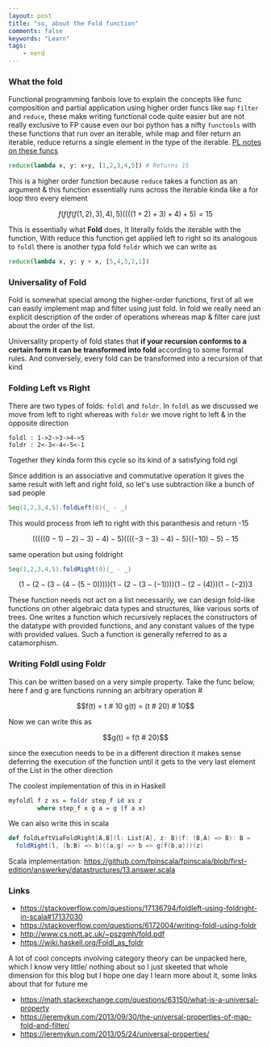 ```yaml
---
layout: post
title: "so, about the Fold function"
comments: false
keywords: "Learn"
tags:
    - nerd
---
```



### What the fold

Functional programming fanbois love to explain the concepts like func composition  and partial application using higher order funcs like `map` `filter` and `reduce`, these make writing functional code quite easier but are not really exclusive to FP cause even our boi python has a nifty `functools` with these functions that run over an iterable, while map and filer return an iterable, reduce returns a single element in the type of the iterable. [PL notes on these funcs](https://github.com/Sangarshanan/programming-languages/blob/master/1-sml/part-3/README.md)


```python
reduce(lambda x, y: x+y, [1,2,3,4,5]) # Returns 15
```

This is a higher order function because `reduce` takes a function as an argument & this function essentially runs across the iterable kinda like a for loop thro every element

```math
f(f(f(f(1,2),3),4),5)
((((1+2)+3)+4)+5) = 15
```

This is essentially what **Fold** does, It literally folds the iterable with the function, With reduce this function get applied left to right so its analogous to `foldl` there is another typa fold `foldr` which we can write as

```python
reduce(lambda x, y: y + x, [5,4,3,2,1])
```


### Universality of Fold

Fold is somewhat special among the higher-order functions, first of all we can easily implement map and filter using just fold. In fold we really need an explicit description of the order of operations whereas map & filter care just about the order of the list.

Universality property of fold states that **if your recursion conforms to a certain form it can be transformed into fold** according to some formal rules. And conversely, every fold can be transformed into a recursion of that kind


### Folding Left vs Right

There are two types of folds: `foldl` and `foldr`. In `foldl` as we discussed we move from left to right whereas with `foldr` we move right to left & in the opposite direction

```
foldl : 1->2->3->4->5
foldr : 2<-3<-4<-5<-1
```

Together they kinda form this cycle so its kind of a satisfying fold ngl

Since addition is an associative and commutative operation it gives the same result with left and right fold, so let's use subtraction like a bunch of sad people

```scala
Seq(1,2,3,4,5).foldLeft(0)(_ - _)
```

This would process from left to right with this paranthesis and return -15

``` math
(((((0 - 1) - 2) - 3) - 4) - 5)
((((- 3 - 3) - 4) - 5)
((-10)-5)
- 15
```

same operation but using foldright

```scala
Seq(1,2,3,4,5).foldRight(0)(_ - _)
```

```math
(1 - (2 - (3 - (4 - (5 - 0)))))
(1-(2-(3-(-1))))
(1-(2-(4)))
(1-(-2))
3
```

These function needs not act on a list necessarily, we can design fold-like functions on other algebraic data types and structures, like various sorts of trees. One writes a function which recursively replaces the constructors of the datatype with provided functions, and any constant values of the type with provided values. Such a function is generally referred to as a catamorphism.


### Writing Foldl using Foldr

This can be written based on a very simple property. Take the func below, here f and g are
functions running an arbitrary operation #

```math
f(t) = t # 10
g(t) = (t # 20) # 10
```

Now we can write this as

```math
g(t) = f(t # 20)
```

since the execution needs to be in a different direction it makes sense deferring the execution of the function until it gets to the very last element of the List in the other direction

The coolest implementation of this in in Haskell

```haskell
myfoldl f z xs = foldr step_f id xs z
        where step_f x g a = g (f a x)
```

We can also write this in scala

```scala
def foldLeftViaFoldRight[A,B](l: List[A], z: B)(f: (B,A) => B): B = 
  foldRight(l, (b:B) => b)((a,g) => b => g(f(b,a)))(z)
```

Scala implementation: <https://github.com/fpinscala/fpinscala/blob/first-edition/answerkey/datastructures/13.answer.scala>


### Links

- <https://stackoverflow.com/questions/17136794/foldleft-using-foldright-in-scala#17137030>
- <https://stackoverflow.com/questions/6172004/writing-foldl-using-foldr>
- <http://www.cs.nott.ac.uk/~pszgmh/fold.pdf>
- <https://wiki.haskell.org/Foldl_as_foldr>


A lot of cool concepts involving category theory can be unpacked here, which I know very little/ nothing about so I just skeeted that whole dimension for this blog but I hope one day I learn more about it, some links about that for future me

- <https://math.stackexchange.com/questions/63150/what-is-a-universal-property>
- <https://jeremykun.com/2013/09/30/the-universal-properties-of-map-fold-and-filter/>
- <https://jeremykun.com/2013/05/24/universal-properties/>



